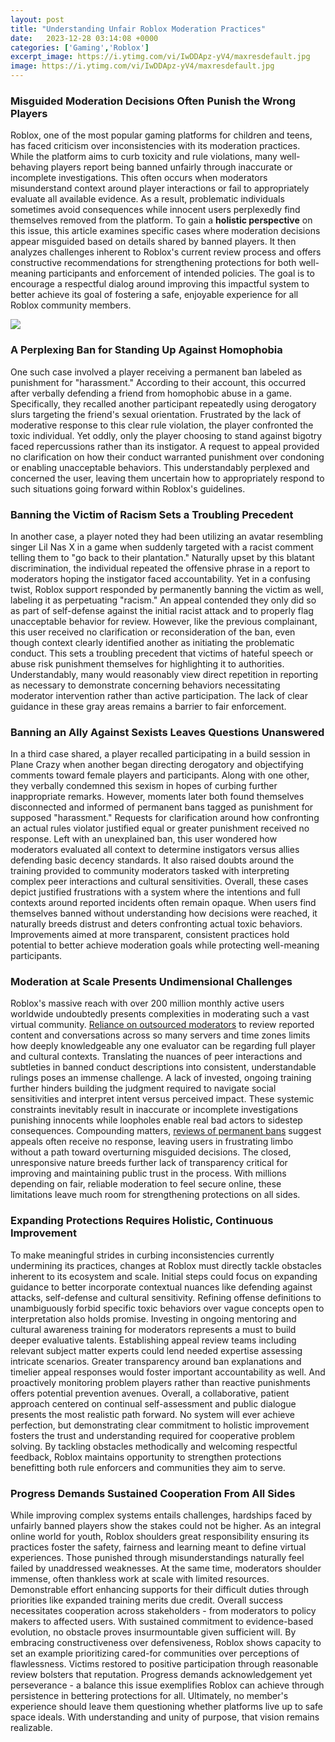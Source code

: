 ```yaml
---
layout: post
title: "Understanding Unfair Roblox Moderation Practices"
date:   2023-12-28 03:14:08 +0000
categories: ['Gaming','Roblox']
excerpt_image: https://i.ytimg.com/vi/IwDDApz-yV4/maxresdefault.jpg
image: https://i.ytimg.com/vi/IwDDApz-yV4/maxresdefault.jpg
---
```


### Misguided Moderation Decisions Often Punish the Wrong Players
Roblox, one of the most popular gaming platforms for children and teens, has faced criticism over inconsistencies with its moderation practices. While the platform aims to curb toxicity and rule violations, many well-behaving players report being banned unfairly through inaccurate or incomplete investigations. This often occurs when moderators misunderstand context around player interactions or fail to appropriately evaluate all available evidence. As a result, problematic individuals sometimes avoid consequences while innocent users perplexedly find themselves removed from the platform. 
To gain a **holistic perspective** on this issue, this article examines specific cases where moderation decisions appear misguided based on details shared by banned players. It then analyzes challenges inherent to Roblox's current review process and offers constructive recommendations for strengthening protections for both well-meaning participants and enforcement of intended policies. The goal is to encourage a respectful dialog around improving this impactful system to better achieve its goal of fostering a safe, enjoyable experience for all Roblox community members.

![](https://i.ytimg.com/vi/IwDDApz-yV4/maxresdefault.jpg)
### A Perplexing Ban for Standing Up Against Homophobia
One such case involved a player receiving a permanent ban labeled as punishment for "harassment." According to their account, this occurred after verbally defending a friend from homophobic abuse in a game. Specifically, they recalled another participant repeatedly using derogatory slurs targeting the friend's sexual orientation. Frustrated by the lack of moderative response to this clear rule violation, the player confronted the toxic individual. 
Yet oddly, only the player choosing to stand against bigotry faced repercussions rather than its instigator. A request to appeal provided no clarification on how their conduct warranted punishment over condoning or enabling unacceptable behaviors. This understandably perplexed and concerned the user, leaving them uncertain how to appropriately respond to such situations going forward within Roblox's guidelines.
### Banning the Victim of Racism Sets a Troubling Precedent  
In another case, a player noted they had been utilizing an avatar resembling singer Lil Nas X in a game when suddenly targeted with a racist comment telling them to "go back to their plantation." Naturally upset by this blatant discrimination, the individual repeated the offensive phrase in a report to moderators hoping the instigator faced accountability. 
Yet in a confusing twist, Roblox support responded by permanently banning the victim as well, labeling it as perpetuating "racism." An appeal contended they only did so as part of self-defense against the initial racist attack and to properly flag unacceptable behavior for review. However, like the previous complainant, this user received no clarification or reconsideration of the ban, even though context clearly identified another as initiating the problematic conduct. 
This sets a troubling precedent that victims of hateful speech or abuse risk punishment themselves for highlighting it to authorities. Understandably, many would reasonably view direct repetition in reporting as necessary to demonstrate concerning behaviors necessitating moderator intervention rather than active participation. The lack of clear guidance in these gray areas remains a barrier to fair enforcement.
### Banning an Ally Against Sexists Leaves Questions Unanswered
In a third case shared, a player recalled participating in a build session in Plane Crazy when another began directing derogatory and objectifying comments toward female players and participants. Along with one other, they verbally condemned this sexism in hopes of curbing further inappropriate remarks. However, moments later both found themselves disconnected and informed of permanent bans tagged as punishment for supposed "harassment." 
Requests for clarification around how confronting an actual rules violator justified equal or greater punishment received no response. Left with an unexplained ban, this user wondered how moderators evaluated all context to determine instigators versus allies defending basic decency standards. It also raised doubts around the training provided to community moderators tasked with interpreting complex peer interactions and cultural sensitivities. 
Overall, these cases depict justified frustrations with a system where the intentions and full contexts around reported incidents often remain opaque. When users find themselves banned without understanding how decisions were reached, it naturally breeds distrust and deters confronting actual toxic behaviors. Improvements aimed at more transparent, consistent practices hold potential to better achieve moderation goals while protecting well-meaning participants.
### Moderation at Scale Presents Undimensional Challenges
Roblox's massive reach with over 200 million monthly active users worldwide undoubtedly presents complexities in moderating such a vast virtual community. [Reliance on outsourced moderators](https://www.theverge.com/2021/5/13/22433755/roblox-outsourced-content-moderation-accenture-filipino-workers-the-verge-report) to review reported content and conversations across so many servers and time zones limits how deeply knowledgeable any one evaluator can be regarding full player and cultural contexts. 
Translating the nuances of peer interactions and subtleties in banned conduct descriptions into consistent, understandable rulings poses an immense challenge. A lack of invested, ongoing training further hinders building the judgment required to navigate social sensitivities and interpret intent versus perceived impact. These systemic constraints inevitably result in inaccurate or incomplete investigations punishing innocents while loopholes enable real bad actors to sidestep consequences.
Compounding matters, [reviews of permanent bans](https://www.g0blin.com/roblox-ban-appeals-work) suggest appeals often receive no response, leaving users in frustrating limbo without a path toward overturning misguided decisions. The closed, unresponsive nature breeds further lack of transparency critical for improving and maintaining public trust in the process. With millions depending on fair, reliable moderation to feel secure online, these limitations leave much room for strengthening protections on all sides.
### Expanding Protections Requires Holistic, Continuous Improvement 
To make meaningful strides in curbing inconsistencies currently undermining its practices, changes at Roblox must directly tackle obstacles inherent to its ecosystem and scale. Initial steps could focus on expanding guidance to better incorporate contextual nuances like defending against attacks, self-defense and cultural sensitivity. Refining offense definitions to unambiguously forbid specific toxic behaviors over vague concepts open to interpretation also holds promise. 
Investing in ongoing mentoring and cultural awareness training for moderators represents a must to build deeper evaluative talents. Establishing appeal review teams including relevant subject matter experts could lend needed expertise assessing intricate scenarios. Greater transparency around ban explanations and timelier appeal responses would foster important accountability as well. And proactively monitoring problem players rather than reactive punishments offers potential prevention avenues.
Overall, a collaborative, patient approach centered on continual self-assessment and public dialogue presents the most realistic path forward. No system will ever achieve perfection, but demonstrating clear commitment to holistic improvement fosters the trust and understanding required for cooperative problem solving. By tackling obstacles methodically and welcoming respectful feedback, Roblox maintains opportunity to strengthen protections benefitting both rule enforcers and communities they aim to serve.
### Progress Demands Sustained Cooperation From All Sides  
While improving complex systems entails challenges, hardships faced by unfairly banned players show the stakes could not be higher. As an integral online world for youth, Roblox shoulders great responsibility ensuring its practices foster the safety, fairness and learning meant to define virtual experiences. Those punished through misunderstandings naturally feel failed by unaddressed weaknesses. 
At the same time, moderators shoulder immense, often thankless work at scale with limited resources. Demonstrable effort enhancing supports for their difficult duties through priorities like expanded training merits due credit. Overall success necessitates cooperation across stakeholders - from moderators to policy makers to affected users. With sustained commitment to evidence-based evolution, no obstacle proves insurmountable given sufficient will. 
By embracing constructiveness over defensiveness, Roblox shows capacity to set an example prioritizing cared-for communities over perceptions of flawlessness. Victims restored to positive participation through reasonable review bolsters that reputation. Progress demands acknowledgement yet perseverance - a balance this issue exemplifies Roblox can achieve through persistence in bettering protections for all. Ultimately, no member's experience should leave them questioning whether platforms live up to safe space ideals. With understanding and unity of purpose, that vision remains realizable.